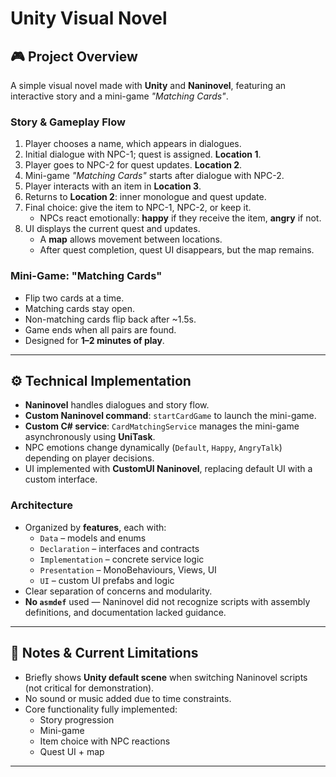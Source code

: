 # Unity Visual Novel

## 🎮 Project Overview
A simple visual novel made with **Unity** and **Naninovel**, featuring an interactive story and a mini-game *"Matching Cards"*.

### Story & Gameplay Flow
1. Player chooses a name, which appears in dialogues.  
2. Initial dialogue with NPC-1; quest is assigned. **Location 1**.  
3. Player goes to NPC-2 for quest updates. **Location 2**.  
4. Mini-game *"Matching Cards"* starts after dialogue with NPC-2.  
5. Player interacts with an item in **Location 3**.  
6. Returns to **Location 2**: inner monologue and quest update.  
7. Final choice: give the item to NPC-1, NPC-2, or keep it.  
   - NPCs react emotionally: **happy** if they receive the item, **angry** if not.  
8. UI displays the current quest and updates.  
   - A **map** allows movement between locations.  
   - After quest completion, quest UI disappears, but the map remains.  

### Mini-Game: "Matching Cards"
- Flip two cards at a time.  
- Matching cards stay open.  
- Non-matching cards flip back after ~1.5s.  
- Game ends when all pairs are found.  
- Designed for **1–2 minutes of play**.  

---

## ⚙ Technical Implementation
- **Naninovel** handles dialogues and story flow.  
- **Custom Naninovel command**: `startCardGame` to launch the mini-game.  
- **Custom C# service**: `CardMatchingService` manages the mini-game asynchronously using **UniTask**.  
- NPC emotions change dynamically (`Default`, `Happy`, `AngryTalk`) depending on player decisions.  
- UI implemented with **CustomUI Naninovel**, replacing default UI with a custom interface.  

### Architecture
- Organized by **features**, each with:  
  - `Data` – models and enums  
  - `Declaration` – interfaces and contracts  
  - `Implementation` – concrete service logic  
  - `Presentation` – MonoBehaviours, Views, UI  
  - `UI` – custom UI prefabs and logic  
- Clear separation of concerns and modularity.  
- **No `asmdef`** used — Naninovel did not recognize scripts with assembly definitions, and documentation lacked guidance.  

---

## 📝 Notes & Current Limitations
- Briefly shows **Unity default scene** when switching Naninovel scripts (not critical for demonstration).  
- No sound or music added due to time constraints.  
- Core functionality fully implemented:  
  - Story progression  
  - Mini-game  
  - Item choice with NPC reactions  
  - Quest UI + map  

---
